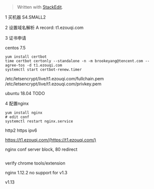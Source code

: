 


> Written with [StackEdit](https://stackedit.io/).


1 买机器
S4.SMALL2

2 设置域名解析
A record: t1.ezouqi.com

3 证书申请

centos 7.5
```
yum install certbot
time certbot certonly --standalone -n -m brookeyang@tencent.com --agree-tos -d t1.ezouqi.com
systemctl start certbot-renew.timer
```
/etc/letsencrypt/live/t1.ezouqi.com/fullchain.pem
/etc/letsencrypt/live/t1.ezouqi.com/privkey.pem


ubuntu 18.04
TODO

4 配置nginx
```
yum install nginx
# edit conf
systemctl restart nginx.service
```
http2
https
ipv6

https://t1.ezouqi.com/(https://t1.ezouqi.com/)

nginx conf server block, 80 redirect
```
```

verify chrome tools/extension

nginx 1.12.2 no support for v1.3

v1.13
<!--stackedit_data:
eyJoaXN0b3J5IjpbLTE5OTk5MzA1NDMsMjIzMDgyNDYxLDE1NT
Y1MTk5MTIsLTg0NzAwMDkxNiwyMTAyMjExMjIxLC0yNjc2OTU1
NjhdfQ==
-->